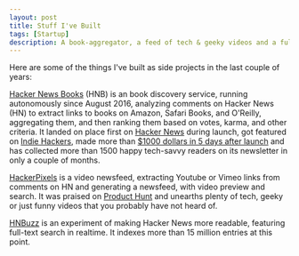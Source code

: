 ```yaml
---
layout: post
title: Stuff I've Built
tags: [Startup]
description: A book-aggregator, a feed of tech & geeky videos and a full-text search on all 15 million+ Hacker News posts.
---
```


Here are some of the things I've built as side projects in the last couple of years:

[Hacker News Books](http://hackernewsbooks.com/) \(HNB\) is an book discovery service, running autonomously since August 2016,  analyzing comments on Hacker News \(HN\) to extract links to books on Amazon, Safari Books, and O'Reilly, aggregating them, and then ranking them based on votes, karma, and other criteria. It landed on place first on [Hacker News](https://news.ycombinator.com/item?id=12365693) during launch, got featured on [Indie Hackers](https://www.indiehackers.com/businesses/hacker-news-books), made more than [$1000 dollars in 5 days after launch](http://hackernewsbooks.com/blog/making-1000-dollars-in-5-days-with-amazon-associates) and has collected more than 1500 happy tech-savvy readers on its newsletter in only a couple of months.

[HackerPixels](http://hackerpixels.com/) is a video newsfeed, extracting Youtube or Vimeo links from comments on HN and generating a newsfeed, with video preview and search. It was praised on [Product Hunt](https://www.producthunt.com/posts/hacker-pixels) and unearths plenty of tech, geeky or just funny videos that you probably have not heard of.

[HNBuzz](http://hnbuzz.com/) is an experiment of making Hacker News more readable, featuring full-text search in realtime. It indexes more than 15 million entries at this point. 
